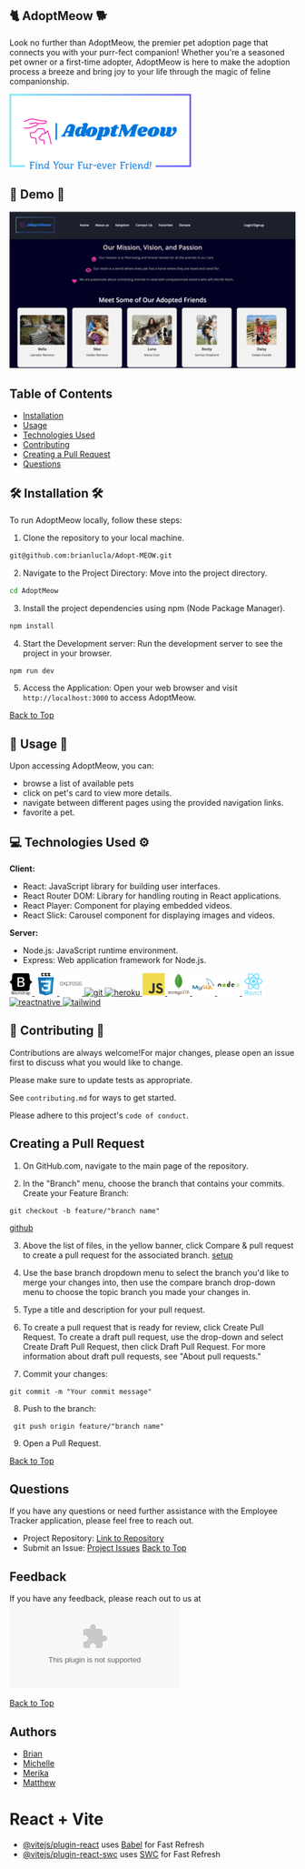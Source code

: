 ## 🐈 AdoptMeow 🐕

Look no further than AdoptMeow, the premier pet adoption page that connects you with your purr-fect companion! Whether you're a seasoned pet owner or a first-time adopter, AdoptMeow is here to make the adoption process a breeze and bring joy to your life through the magic of feline companionship. 

![AdoptMeow](./client/src/assets/images/logo/LOGO-min.png)

## 🚀 Demo 🚀

![App Screenshot](./client/src/assets/images/logo/AdoptMeow.png)
<!-- Insert gif or link to demo -->

## Table of Contents
- [Installation](#installation)
- [Usage](#usage)
- [Technologies Used](#technologies_used)
- [Contributing](#contributing)
- [Creating a Pull Request](#creating_a_pull_request)
- [Questions](#questions)

## 🛠️ Installation 🛠️

To run AdoptMeow locally, follow these steps:

1. Clone the repository to your local machine. 
```bash
git@github.com:brianlucla/Adopt-MEOW.git
```
2. Navigate to the Project Directory: Move into the project directory.
```bash
cd AdoptMeow
```
3. Install the project dependencies using npm (Node Package Manager).
```bash
npm install
```
4. Start the Development server: Run the development server to see the project in your browser.
```bash
npm run dev
```
5. Access the Application: Open your web browser and visit `http://localhost:3000` to access AdoptMeow.

[Back to Top](#table-of-contents)

## 🧐 Usage 🧐

Upon accessing AdoptMeow, you can:

- browse a list of available pets
- click on pet's card to view more details. 
- navigate between different pages using the provided navigation links. 
- favorite a pet.

## 💻  Technologies Used ⚙️

**Client:** 
- React: JavaScript library for building user interfaces.
- React Router DOM: Library for handling routing in React applications.
- React Player: Component for playing embedded videos.
- React Slick: Carousel component for displaying images and videos.


**Server:** 
- Node.js: JavaScript runtime environment.
- Express: Web application framework for Node.js.

<p align="left"> <a href="https://getbootstrap.com" target="_blank" rel="noreferrer"> <img src="https://raw.githubusercontent.com/devicons/devicon/master/icons/bootstrap/bootstrap-plain-wordmark.svg" alt="bootstrap" width="40" height="40"/> </a> <a href="https://www.w3schools.com/css/" target="_blank" rel="noreferrer"> <img src="https://raw.githubusercontent.com/devicons/devicon/master/icons/css3/css3-original-wordmark.svg" alt="css3" width="40" height="40"/> </a> <a href="https://expressjs.com" target="_blank" rel="noreferrer"> <img src="https://raw.githubusercontent.com/devicons/devicon/master/icons/express/express-original-wordmark.svg" alt="express" width="40" height="40"/> </a> <a href="https://git-scm.com/" target="_blank" rel="noreferrer"> <img src="https://www.vectorlogo.zone/logos/git-scm/git-scm-icon.svg" alt="git" width="40" height="40"/> </a> <a href="https://heroku.com" target="_blank" rel="noreferrer"> <img src="https://www.vectorlogo.zone/logos/heroku/heroku-icon.svg" alt="heroku" width="40" height="40"/> </a> <a href="https://developer.mozilla.org/en-US/docs/Web/JavaScript" target="_blank" rel="noreferrer"> <img src="https://raw.githubusercontent.com/devicons/devicon/master/icons/javascript/javascript-original.svg" alt="javascript" width="40" height="40"/> </a> <a href="https://www.mongodb.com/" target="_blank" rel="noreferrer"> <img src="https://raw.githubusercontent.com/devicons/devicon/master/icons/mongodb/mongodb-original-wordmark.svg" alt="mongodb" width="40" height="40"/> </a> <a href="https://www.mysql.com/" target="_blank" rel="noreferrer"> <img src="https://raw.githubusercontent.com/devicons/devicon/master/icons/mysql/mysql-original-wordmark.svg" alt="mysql" width="40" height="40"/> </a> <a href="https://nodejs.org" target="_blank" rel="noreferrer"> <img src="https://raw.githubusercontent.com/devicons/devicon/master/icons/nodejs/nodejs-original-wordmark.svg" alt="nodejs" width="40" height="40"/> </a> <a href="https://reactjs.org/" target="_blank" rel="noreferrer"> <img src="https://raw.githubusercontent.com/devicons/devicon/master/icons/react/react-original-wordmark.svg" alt="react" width="40" height="40"/> </a> <a href="https://reactnative.dev/" target="_blank" rel="noreferrer"> <img src="https://reactnative.dev/img/header_logo.svg" alt="reactnative" width="40" height="40"/> </a> <a href="https://tailwindcss.com/" target="_blank" rel="noreferrer"> <img src="https://www.vectorlogo.zone/logos/tailwindcss/tailwindcss-icon.svg" alt="tailwind" width="40" height="40"/> </a> </p>

## 🍰 Contributing 🍰

Contributions are always welcome!For major changes, please open an issue first
to discuss what you would like to change.

Please make sure to update tests as appropriate.

See `contributing.md` for ways to get started.

Please adhere to this project's `code of conduct`.

## Creating a Pull Request 

1. On GitHub.com, navigate to the main page of the repository.

2. In the "Branch" menu, choose the branch that contains your commits. Create your Feature Branch:
```
git checkout -b feature/"branch name"
```
 [github](https://camo.githubusercontent.com/ad4fb0c2b6981356e7af10cf6aeb536b3a613b94a16dabefaac653d82cd98265/68747470733a2f2f646f63732e6769746875622e636f6d2f6173736574732f63622d32393832352f6d772d313434302f696d616765732f68656c702f70756c6c5f72657175657374732f6272616e63682d64726f70646f776e2e77656270)

3. Above the list of files, in the yellow banner, click Compare & pull request to create a pull request for the associated branch.
[setup](https://camo.githubusercontent.com/99039f9908e514bf7e52e11e9bf61e718a583b40b130e69c871bd4850ed8ac22/68747470733a2f2f646f63732e6769746875622e636f6d2f6173736574732f63622d33343130362f6d772d313434302f696d616765732f68656c702f70756c6c5f72657175657374732f70756c6c2d726571756573742d636f6d706172652d70756c6c2d726571756573742e77656270)

4. Use the base branch dropdown menu to select the branch you'd like to merge your changes into, then use the compare branch drop-down menu to choose the topic branch you made your changes in.

5. Type a title and description for your pull request.

6. To create a pull request that is ready for review, click Create Pull Request. To create a draft pull request, use the drop-down and select Create Draft Pull Request, then click Draft Pull Request. For more information about draft pull requests, see "About pull requests."
7. Commit your changes:
```
git commit -m "Your commit message"
```
8. Push to the branch:
```
 git push origin feature/"branch name"
```
9. Open a Pull Request.

[Back to Top](#table-of-contents)

## Questions

If you have any questions or need further assistance with the Employee Tracker application, please feel free to reach out.

- Project Repository: [Link to Repository](https://github.com/brianlucla/Adopt-MEOW)
- Submit an Issue: [Project Issues](https://github.com/brianlucla/Adopt-MEOW/issues)
[Back to Top](#table-of-contents)

## Feedback

If you have any feedback, please reach out to us at ![Michelle](mailto:michelleentico81@gmail.com)

[Back to Top](#table-of-contents)

## Authors

- [Brian](https://github.com/brianlucla)
- [Michelle](https://github.com/mvfranzke)
- [Merika](https://github.com/meeekkksss)
- [Matthew](https://github.com/MatthewGracia)

# React + Vite

- [@vitejs/plugin-react](https://github.com/vitejs/vite-plugin-react/blob/main/packages/plugin-react/README.md) uses [Babel](https://babeljs.io/) for Fast Refresh
- [@vitejs/plugin-react-swc](https://github.com/vitejs/vite-plugin-react-swc) uses [SWC](https://swc.rs/) for Fast Refresh

